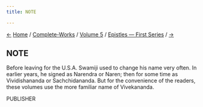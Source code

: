 ```yaml
---
title: NOTE

---
```

<div>

[←](../../volume_4/translation_poems/a_song_i_sing_to_thee.htm)
[Home](../../../index.htm) / [Complete-Works](../../complete_works.htm)
/ [Volume 5](../volume_5_contents.htm) / [Epistles — First
Series](epistles_first_series_contents.htm) / [→](001_fakir.htm)

  

## NOTE

Before leaving for the U.S.A. Swamiji used to change his name very
often. In earlier years, he signed as Narendra or Naren; then for some
time as Vividishananda or Sachchidananda. But for the convenience of the
readers, these volumes use the more familiar name of Vivekananda.

PUBLISHER

</div>
